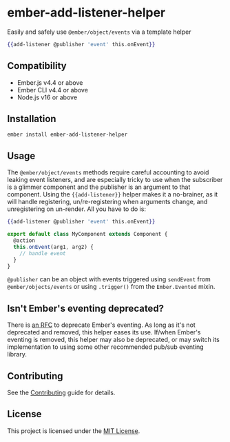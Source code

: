 # ember-add-listener-helper

Easily and safely use `@ember/object/events` via a template helper

```hbs
{{add-listener @publisher 'event' this.onEvent}}
```


## Compatibility

* Ember.js v4.4 or above
* Ember CLI v4.4 or above
* Node.js v16 or above


## Installation

```
ember install ember-add-listener-helper
```


## Usage

The `@ember/object/events` methods require careful accounting to avoid leaking
event listeners, and are especially tricky to use when the subscriber is a
glimmer component and the publisher is an argument to that component. Using the
`{{add-listener}}` helper makes it a no-brainer, as it will handle registering,
un/re-registering when arguments change, and unregistering on un-render. All
you have to do is:

```hbs
{{add-listener @publisher 'event' this.onEvent}}
```

```javascript
export default class MyComponent extends Component {
  @action
  this.onEvent(arg1, arg2) {
    // handle event
  }
}
```

`@publisher` can be an object with events triggered using `sendEvent` from
`@ember/objects/events` or using `.trigger()` from the `Ember.Evented` mixin.


## Isn't Ember's eventing deprecated?

There is [an RFC](https://github.com/emberjs/rfcs/pull/528) to deprecate Ember's
eventing. As long as it's not deprecated and removed, this helper eases its use.
If/when Ember's eventing is removed, this helper may also be deprecated, or may
switch its implementation to using some other recommended pub/sub eventing
library.


## Contributing

See the [Contributing](CONTRIBUTING.md) guide for details.


## License

This project is licensed under the [MIT License](LICENSE.md).
